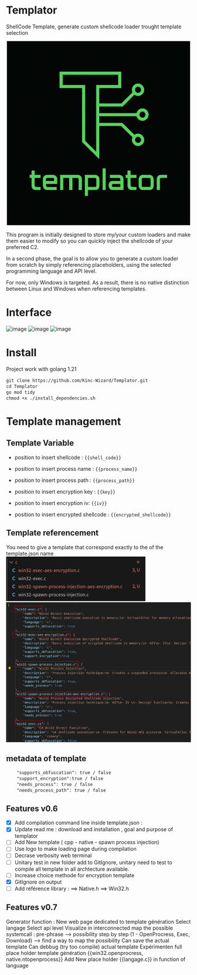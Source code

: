 # Templator
ShellCode Template, generate custom shellcode loader trought template selection

<p align="center">
  <img src="screenshots/logo.png" alt="Templator Logo" width="500"/>
</p>

This program is initially designed to store my/your custom loaders and make them easier to modify so you can quickly inject the shellcode of your preferred C2.

In a second phase, the goal is to allow you to generate a custom loader from scratch by simply referencing placeholders, using the selected programming language and API level.

For now, only Windows is targeted. As a result, there is no native distinction between Linux and Windows when referencing templates.

# Interface
<img width="1283" height="894" alt="image" src="https://github.com/user-attachments/assets/844f1059-6e1d-41b0-970b-d76406d3d45c" />
<img width="1262" height="509" alt="image" src="https://github.com/user-attachments/assets/a6c9f9b3-7c07-4bf8-9a0e-3d3c2bf92e73" />
<img width="607" height="295" alt="image" src="https://github.com/user-attachments/assets/15fb901e-a68f-4d58-a8ac-9ebbc14f935f" />

# Install
Project work with golang 1.21
```
git clone https://github.com/Kinc-Wizard/Templator.git
cd Templator
go mod tidy
chmod +x ./install_dependencies.sh
```

# Template management

## Template Variable 
- position to insert shellcode : `{{shell_code}}`

- position to insert process name : `{{process_name}}`

- position to insert process path : `{{process_path}}`

- position to insert encryption key : `{{key}}`

- position to insert encryption iv: `{{iv}}`

- position to insert encrypted shellcode : `{{encrypted_shellcode}}`

## Template referencement 
You need to give a template that correspond exactly to the of the template.json name
![image](screenshots/template-name.png)
![image](screenshots/ref-template-name.png)

## metadata of template
        "supports_obfuscation": true / false
        "support_encryption":true / false
        "needs_process": true / false
        "needs_process_path": true / false

## Features v0.6
- [x] Add compilation command line inside template.json : 
- [x] Update read me : download and installation , goal and purpose of templator
- [ ] Add New template ( cpp - native - spawn process injection)
- [ ] Use logo to make loading page during compilation
- [ ] Decrase verbosity web terminal
- [ ] Unitary test in new folder add to GitIgnore, unitary need to test to compile all template in all archtecture available.
- [ ] Increase choice methode for encryption template
- [x] GitIgnore on output
- [ ] Add référence library :
    ==> Native.h
    ==> Win32.h
 
## Features v0.7
Generator function :
New web page dedicated to template génération
Select langage
Select api level
Visualize in interconnected map the possible systemcall : pre-phrase --> possibility step by step (1 - OpenProcress, Exec, Download) --> find a way to map the possibility
Can save the actual template
Can debbug (try too compile) actual template
Expérimenten full place holder template génération {{win32.openprocress, native.ntopenprocess}}
Add New place holder {{langage.c}} in function of language